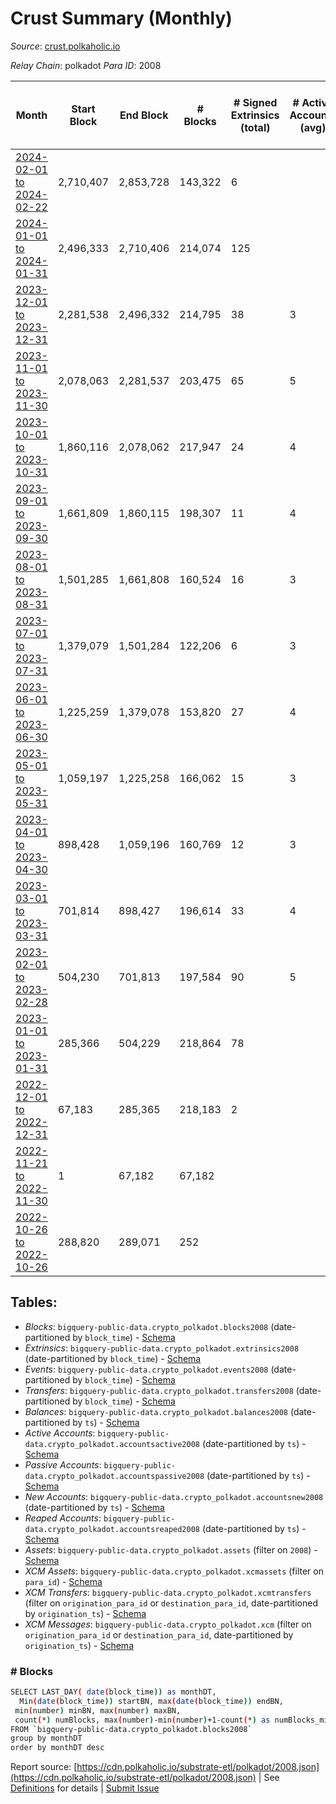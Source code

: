 # Crust Summary (Monthly)

_Source_: [crust.polkaholic.io](https://crust.polkaholic.io)

*Relay Chain*: polkadot
*Para ID*: 2008



| Month | Start Block | End Block | # Blocks | # Signed Extrinsics (total) | # Active Accounts (avg) | # Addresses with Balances (max) | Issues |
| ----- | ----------- | --------- | -------- | --------------------------- | ----------------------- | ------------------------------- | ------ |
| [2024-02-01 to 2024-02-22](/polkadot/2008-crust/2024-02-29.md) | 2,710,407 | 2,853,728 | 143,322 | 6 |  | 1,023 | -   |   
| [2024-01-01 to 2024-01-31](/polkadot/2008-crust/2024-01-31.md) | 2,496,333 | 2,710,406 | 214,074 | 125 |  | 1,019 | -   |   
| [2023-12-01 to 2023-12-31](/polkadot/2008-crust/2023-12-31.md) | 2,281,538 | 2,496,332 | 214,795 | 38 | 3 | 1,018 | -   |   
| [2023-11-01 to 2023-11-30](/polkadot/2008-crust/2023-11-30.md) | 2,078,063 | 2,281,537 | 203,475 | 65 | 5 | 1,013 | -   |   
| [2023-10-01 to 2023-10-31](/polkadot/2008-crust/2023-10-31.md) | 1,860,116 | 2,078,062 | 217,947 | 24 | 4 | 1,010 | -   |   
| [2023-09-01 to 2023-09-30](/polkadot/2008-crust/2023-09-30.md) | 1,661,809 | 1,860,115 | 198,307 | 11 | 4 | 1,007 | -   |   
| [2023-08-01 to 2023-08-31](/polkadot/2008-crust/2023-08-31.md) | 1,501,285 | 1,661,808 | 160,524 | 16 | 3 | 1,006 | -   |   
| [2023-07-01 to 2023-07-31](/polkadot/2008-crust/2023-07-31.md) | 1,379,079 | 1,501,284 | 122,206 | 6 | 3 | 1,003 | -   |   
| [2023-06-01 to 2023-06-30](/polkadot/2008-crust/2023-06-30.md) | 1,225,259 | 1,379,078 | 153,820 | 27 | 4 | 1,001 | -   |   
| [2023-05-01 to 2023-05-31](/polkadot/2008-crust/2023-05-31.md) | 1,059,197 | 1,225,258 | 166,062 | 15 | 3 | 999 | -   |   
| [2023-04-01 to 2023-04-30](/polkadot/2008-crust/2023-04-30.md) | 898,428 | 1,059,196 | 160,769 | 12 | 3 | 997 | -   |   
| [2023-03-01 to 2023-03-31](/polkadot/2008-crust/2023-03-31.md) | 701,814 | 898,427 | 196,614 | 33 | 4 | 996 | -   |   
| [2023-02-01 to 2023-02-28](/polkadot/2008-crust/2023-02-28.md) | 504,230 | 701,813 | 197,584 | 90 | 5 | 990 | -   |   
| [2023-01-01 to 2023-01-31](/polkadot/2008-crust/2023-01-31.md) | 285,366 | 504,229 | 218,864 | 78 |  | 974 | -   |   
| [2022-12-01 to 2022-12-31](/polkadot/2008-crust/2022-12-31.md) | 67,183 | 285,365 | 218,183 | 2 |  | 9 | -   |   
| [2022-11-21 to 2022-11-30](/polkadot/2008-crust/2022-11-30.md) | 1 | 67,182 | 67,182 |  |  | 9 | -   |   
| [2022-10-26 to 2022-10-26](/polkadot/2008-crust/2022-10-31.md) | 288,820 | 289,071 | 252 |  |  |  | -   |   

## Tables:

* _Blocks_: `bigquery-public-data.crypto_polkadot.blocks2008` (date-partitioned by `block_time`) - [Schema](/schema/balances.json)
* _Extrinsics_: `bigquery-public-data.crypto_polkadot.extrinsics2008` (date-partitioned by `block_time`) - [Schema](/schema/extrinsics.json)
* _Events_: `bigquery-public-data.crypto_polkadot.events2008` (date-partitioned by `block_time`) - [Schema](/schema/events.json)
* _Transfers_: `bigquery-public-data.crypto_polkadot.transfers2008` (date-partitioned by `block_time`) - [Schema](/schema/transfers.json)
* _Balances_: `bigquery-public-data.crypto_polkadot.balances2008` (date-partitioned by `ts`) - [Schema](/schema/balances.json)
* _Active Accounts_: `bigquery-public-data.crypto_polkadot.accountsactive2008` (date-partitioned by `ts`) - [Schema](/schema/accountsactive.json)
* _Passive Accounts_: `bigquery-public-data.crypto_polkadot.accountspassive2008` (date-partitioned by `ts`) - [Schema](/schema/accountspassive.json)
* _New Accounts_: `bigquery-public-data.crypto_polkadot.accountsnew2008` (date-partitioned by `ts`) - [Schema](/schema/accountsnew.json)
* _Reaped Accounts_: `bigquery-public-data.crypto_polkadot.accountsreaped2008` (date-partitioned by `ts`) - [Schema](/schema/accountsreaped.json)
* _Assets_: `bigquery-public-data.crypto_polkadot.assets` (filter on `2008`) - [Schema](/schema/assets.json)
* _XCM Assets_: `bigquery-public-data.crypto_polkadot.xcmassets` (filter on `para_id`) - [Schema](/schema/xcmassets.json)
* _XCM Transfers_: `bigquery-public-data.crypto_polkadot.xcmtransfers` (filter on `origination_para_id` or `destination_para_id`, date-partitioned by `origination_ts`) - [Schema](/schema/xcmtransfers.json)
* _XCM Messages_: `bigquery-public-data.crypto_polkadot.xcm` (filter on `origination_para_id` or `destination_para_id`, date-partitioned by `origination_ts`) - [Schema](/schema/xcm.json)

### # Blocks
```bash
SELECT LAST_DAY( date(block_time)) as monthDT,
  Min(date(block_time)) startBN, max(date(block_time)) endBN, 
 min(number) minBN, max(number) maxBN, 
 count(*) numBlocks, max(number)-min(number)+1-count(*) as numBlocks_missing 
FROM `bigquery-public-data.crypto_polkadot.blocks2008` 
group by monthDT 
order by monthDT desc
```


Report source: [https://cdn.polkaholic.io/substrate-etl/polkadot/2008.json](https://cdn.polkaholic.io/substrate-etl/polkadot/2008.json) | See [Definitions](/DEFINITIONS.md) for details | [Submit Issue](https://github.com/colorfulnotion/substrate-etl/issues)
